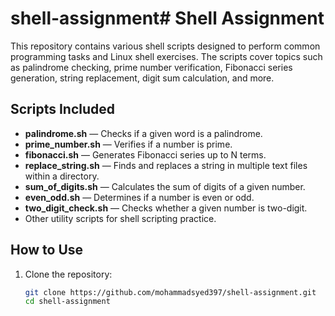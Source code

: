 # shell-assignment# Shell Assignment

This repository contains various shell scripts designed to perform common programming tasks and Linux shell exercises. The scripts cover topics such as palindrome checking, prime number verification, Fibonacci series generation, string replacement, digit sum calculation, and more.

## Scripts Included

- **palindrome.sh** — Checks if a given word is a palindrome.
- **prime_number.sh** — Verifies if a number is prime.
- **fibonacci.sh** — Generates Fibonacci series up to N terms.
- **replace_string.sh** — Finds and replaces a string in multiple text files within a directory.
- **sum_of_digits.sh** — Calculates the sum of digits of a given number.
- **even_odd.sh** — Determines if a number is even or odd.
- **two_digit_check.sh** — Checks whether a given number is two-digit.
- Other utility scripts for shell scripting practice.

## How to Use

1. Clone the repository:
   ```bash
   git clone https://github.com/mohammadsyed397/shell-assignment.git
   cd shell-assignment
